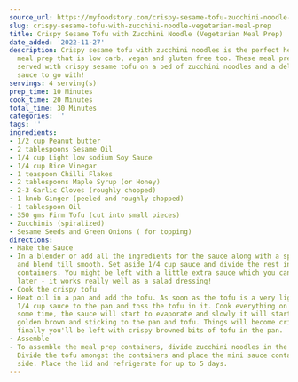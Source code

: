 ```yaml
---
source_url: https://myfoodstory.com/crispy-sesame-tofu-zucchini-noodle-meal-prep-recipe/
slug: crispy-sesame-tofu-with-zucchini-noodle-vegetarian-meal-prep
title: Crispy Sesame Tofu with Zucchini Noodle (Vegetarian Meal Prep)
date_added: '2022-11-27'
description: Crispy sesame tofu with zucchini noodles is the perfect healthy, vegetarian
  meal prep that is low carb, vegan and gluten free too. These meal prep lunches are
  served with crispy sesame tofu on a bed of zucchini noodles and a delicious peanut
  sauce to go with!
servings: 4 serving(s)
prep_time: 10 Minutes
cook_time: 20 Minutes
total_time: 30 Minutes
categories: ''
tags: ''
ingredients:
- 1/2 cup Peanut butter
- 2 tablespoons Sesame Oil
- 1/4 cup Light low sodium Soy Sauce
- 1/4 cup Rice Vinegar
- 1 teaspoon Chilli Flakes
- 2 tablespoons Maple Syrup (or Honey)
- 2-3 Garlic Cloves (roughly chopped)
- 1 knob Ginger (peeled and roughly chopped)
- 1 tablespoon Oil
- 350 gms Firm Tofu (cut into small pieces)
- Zucchinis (spiralized)
- Sesame Seeds and Green Onions ( for topping)
directions:
- Make the Sauce
- In a blender or add all the ingredients for the sauce along with a splash of water
  and blend till smooth. Set aside 1/4 cup sauce and divide the rest in the mini sauce
  containers. You might be left with a little extra sauce which you can reserve for
  later - it works really well as a salad dressing!
- Cook the crispy tofu
- Heat oil in a pan and add the tofu. As soon as the tofu is a very light brown, add
  1/4 cup sauce to the pan and toss the tofu in it. Cook everything on low heat. In
  some time, the sauce will start to evaporate and slowly it will start turning into
  golden brown and sticking to the pan and tofu. Things will become crispy and you
  finally you'll be left with crispy browned bits of tofu in the pan.
- Assemble
- To assemble the meal prep containers, divide zucchini noodles in the containers.
  Divide the tofu amongst the containers and place the mini sauce containers on one
  side. Place the lid and refrigerate for up to 5 days.
---
```

